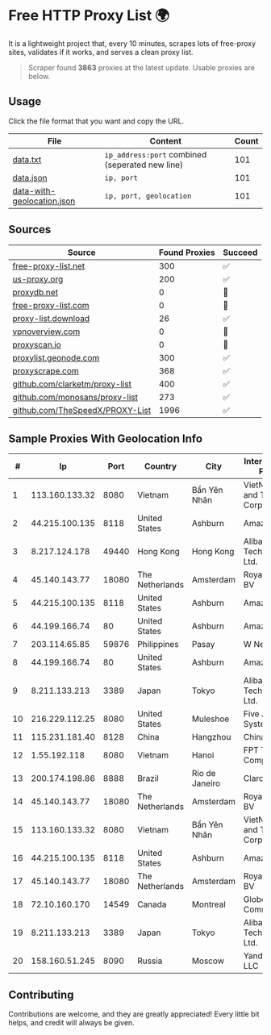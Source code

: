 
# Free HTTP Proxy List 🌍

It is a lightweight project that, every 10 minutes, scrapes lots of free-proxy sites, validates if it works, and serves a clean proxy list.


> Scraper found **3863** proxies at the latest update. Usable proxies are below.

## Usage

Click the file format that you want and copy the URL.


|File|Content|Count|
|----|-------|-----|
|[data.txt](https://raw.githubusercontent.com/themiralay/Proxy-List-World/master/data.txt)|`ip_address:port` combined (seperated new line)|101|
|[data.json](https://raw.githubusercontent.com/themiralay/Proxy-List-World/master/data.json)|`ip, port`|101|
|[data-with-geolocation.json](https://raw.githubusercontent.com/themiralay/Proxy-List-World/master/data-with-geolocation.json)|`ip, port, geolocation`|101|

## Sources

|Source|Found Proxies|Succeed|
|------|-------------|-------|
|[free-proxy-list.net](https://free-proxy-list.net)|300|✅|
|[us-proxy.org](https://www.us-proxy.org)|200|✅|
|[proxydb.net](http://proxydb.net)|0|🚫|
|[free-proxy-list.com](https://free-proxy-list.com/?page=&port=&type%5B%5D=http&type%5B%5D=https&up_time=0&search=Search)|0|🚫|
|[proxy-list.download](https://www.proxy-list.download/HTTP)|26|✅|
|[vpnoverview.com](https://vpnoverview.com/privacy/anonymous-browsing/free-proxy-servers)|0|🚫|
|[proxyscan.io](https://www.proxyscan.io)|0|🚫|
|[proxylist.geonode.com](https://proxylist.geonode.com/api/proxy-list?limit=300&page=1&sort_by=lastChecked&sort_type=desc&protocols=http,https)|300|✅|
|[proxyscrape.com](https://api.proxyscrape.com/v2/?request=displayproxies&protocol=http&timeout=10000&country=all&ssl=all&anonymity=all)|368|✅|
|[github.com/clarketm/proxy-list](https://raw.githubusercontent.com/clarketm/proxy-list/master/proxy-list-raw.txt)|400|✅|
|[github.com/monosans/proxy-list](https://raw.githubusercontent.com/monosans/proxy-list/main/proxies/http.txt)|273|✅|
|[github.com/TheSpeedX/PROXY-List](https://raw.githubusercontent.com/TheSpeedX/PROXY-List/master/http.txt)|1996|✅|


## Sample Proxies With Geolocation Info

|#|Ip|Port|Country|City|Internet Service Provider|
|-|--|----|-------|----|-------------------------|
|1|113.160.133.32|8080|Vietnam|Bẩn Yên Nhân|VietNam Post and Telecom Corporation|
|2|44.215.100.135|8118|United States|Ashburn|Amazon.com|
|3|8.217.124.178|49440|Hong Kong|Hong Kong|Alibaba (US) Technology Co., Ltd.|
|4|45.140.143.77|18080|The Netherlands|Amsterdam|RoyaleHosting BV|
|5|44.215.100.135|8118|United States|Ashburn|Amazon.com|
|6|44.199.166.74|80|United States|Ashburn|Amazon.com|
|7|203.114.65.85|59876|Philippines|Pasay|W Network Inc.|
|8|44.199.166.74|80|United States|Ashburn|Amazon.com|
|9|8.211.133.213|3389|Japan|Tokyo|Alibaba (US) Technology Co., Ltd.|
|10|216.229.112.25|8080|United States|Muleshoe|Five Area Systems, LLC|
|11|115.231.181.40|8128|China|Hangzhou|China Telecom|
|12|1.55.192.118|8080|Vietnam|Hanoi|FPT Telecom Company|
|13|200.174.198.86|8888|Brazil|Rio de Janeiro|Claro S.A|
|14|45.140.143.77|18080|The Netherlands|Amsterdam|RoyaleHosting BV|
|15|113.160.133.32|8080|Vietnam|Bẩn Yên Nhân|VietNam Post and Telecom Corporation|
|16|44.215.100.135|8118|United States|Ashburn|Amazon.com|
|17|45.140.143.77|18080|The Netherlands|Amsterdam|RoyaleHosting BV|
|18|72.10.160.170|14549|Canada|Montreal|GloboTech Communications|
|19|8.211.133.213|3389|Japan|Tokyo|Alibaba (US) Technology Co., Ltd.|
|20|158.160.51.245|8090|Russia|Moscow|Yandex.Cloud LLC|



## Contributing

Contributions are welcome, and they are greatly appreciated! Every
little bit helps, and credit will always be given.

